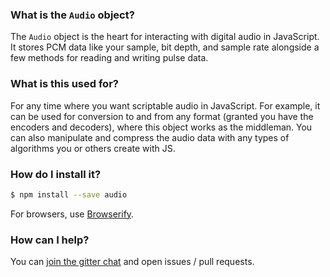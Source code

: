 ### What is the `Audio` object?
The `Audio` object is the heart for interacting with digital audio in JavaScript.  It stores PCM data like your sample, bit depth, and sample rate alongside a few methods for reading and writing pulse data.

### What is this used for?
For any time where you want scriptable audio in JavaScript.  For example, it can be used for conversion to and from any format (granted you have the encoders and decoders), where this object works as the middleman.  You can also manipulate and compress the audio data with any types of algorithms you or others create with JS.

### How do I install it?
```sh
$ npm install --save audio
```
For browsers, use [Browserify][browserify].

### How can I help?
You can [join the gitter chat][gitter] and open issues / pull requests.

[gitter]: https://gitter.im/audiojs/audio
[browserify]: https://www.npmjs.com/package/browserify
